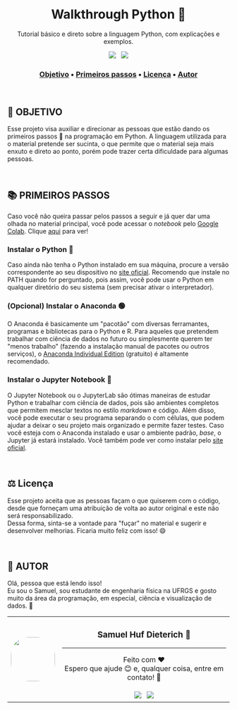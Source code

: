 <div align="center">

# Walkthrough Python 🐍
Tutorial básico e direto sobre a linguagem Python, com explicações e exemplos.


<img src="https://img.shields.io/static/v1?label=version&message=alpha-0.1&color=bc5090&style=flat"/>
&nbsp
<img src="https://img.shields.io/static/v1?label=license&message=MIT&color=bc5090&style=flat"/>

<h3 align="center">
    <b>
        <a href="#-objetivo">Objetivo</a> •
        <a href="#-primeiros-passos">Primeiros passos</a> •
        <a href="#%EF%B8%8F-licen%C3%A7a">Licença</a> • 
        <a href="#-autor">Autor</a>
    </b>
</h3>

</div>

<br>

## 🎯 **OBJETIVO**

Esse projeto visa auxiliar e direcionar as pessoas que estão dando os primeiros passos 👣 na programação em Python. A linguagem utilizada para o material pretende ser sucinta, o que permite que o material seja mais enxuto e direto ao ponto, porém pode trazer certa dificuldade para algumas pessoas.

<br>

## 📚 **PRIMEIROS PASSOS**

Caso você não queira passar pelos passos a seguir e já quer dar uma olhada no material principal, você pode acessar o _notebook_ pelo <a href="https://colab.research.google.com/">Google Colab</a>. Clique <a href="https://colab.research.google.com/github/SamuelHDieterich/Walkthrough-Python/blob/master/Walkthrough_python.ipynb">aqui</a> para ver!

### Instalar o Python 🐍

Caso ainda não tenha o Python instalado em sua máquina, procure a versão correspondente ao seu dispositivo no <a href="https://www.python.org/">site oficial</a>. Recomendo que instale no PATH quando for perguntado, pois assim, você pode usar o Python em qualquer diretório do seu sistema (sem precisar ativar o interpretador).

### (Opcional) Instalar o Anaconda 🟢

O Anaconda é basicamente um "pacotão" com diversas ferramantes, programas e bibliotecas para o Python e R. Para aqueles que pretendem trabalhar com ciência de dados no futuro ou simplesmente querem ter "menos trabalho" (fazendo a instalação manual de pacotes ou outros serviços), o <a href="https://www.anaconda.com/products/individual">Anaconda Individual Edition</a> (gratuito) é altamente recomendado.

### Instalar o Jupyter Notebook 📔

O Jupyter Notebook ou o JupyterLab são ótimas maneiras de estudar Python e trabalhar com ciência de dados, pois são ambientes completos que permitem mesclar textos no estilo _markdown_ e código. Além disso, você pode executar o seu programa separando o com células, que podem ajudar a deixar o seu projeto mais organizado e permite fazer testes. Caso você esteja com o Anaconda instalado e usar o ambiente padrão, _base_, o Jupyter já estará instalado. Você também pode ver como instalar pelo <a href="https://jupyter.org/install">site oficial</a>.

<br>

## ⚖️ **Licença**

Esse projeto aceita que as pessoas façam o que quiserem com o código, desde que forneçam uma atribuição de volta ao autor original e este não será responsabilizado.
<br>
Dessa forma, sinta-se a vontade para "fuçar" no material e sugerir e desenvolver melhorias. Ficaria muito feliz com isso! 😄

<br>

## 👤 **AUTOR**

Olá, pessoa que está lendo isso!
<br>
Eu sou o Samuel, sou estudante de engenharia física na UFRGS e gosto muito da área da programação, em especial, ciência e visualização de dados. 🤩


<table style="width:100%; border:0px" align="center">
    <tr>
        <td rowspan="2">
            <img style="border-radius: 40%;" src="https://avatars0.githubusercontent.com/u/72668845?s=400&u=63cafd09885fb1701dce58ce6ccfadc1c14ca803&v=4" width="100px;" alt=""/>
        </td>
        <td>
            <h3 align="center"><b>Samuel Huf Dieterich 🚀</b></h3>
            <hr>
            <p align="center">Feito com ❤️
            <br>Espero que ajude 😊 e, qualquer coisa, entre em contato! 👋 </p>
        </td>
    </tr>
    <tr>
        <td style="border:0;" align="center">
            <img src="https://img.shields.io/badge/-samuel.dieterich@ufrgs.br-c14438?style=flat&logo=Gmail&logoColor=white&link=mailto:samuel.dieterich@ufrgs.br"/> &nbsp
            <img src="https://img.shields.io/badge/-Samuel-blue?style=flat-square&logo=Linkedin&logoColor=white&link=https://www.linkedin.com/in/samuel-huff-dieterich/"/>
        </td>
    </tr>
</table>
